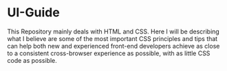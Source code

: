 # UI-Guide
This Repository mainly deals with HTML and CSS. Here I will be describing what I believe are some of the most important CSS principles and tips that can help both new and experienced front-end developers achieve as close to a consistent cross-browser experience as possible, with as little CSS code as possible. 
